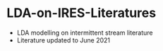 # LDA-on-IRES-Literatures
- LDA modelling on intermittent stream literature
- Literature updated to June 2021
